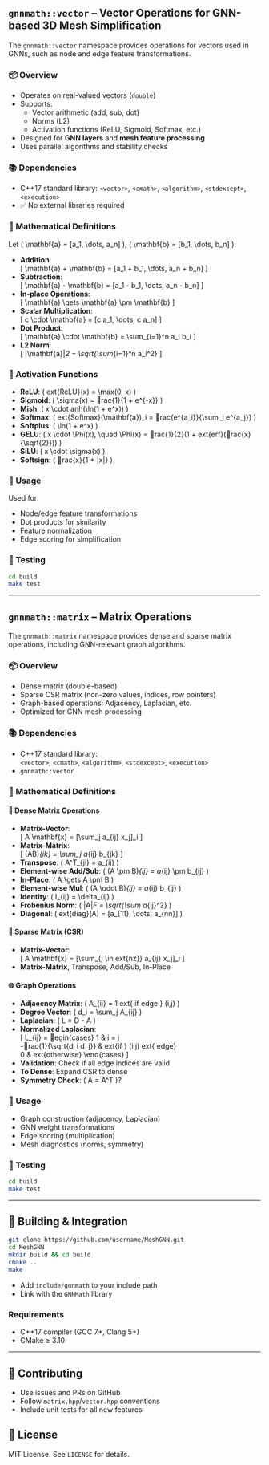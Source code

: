 ## `gnnmath::vector` – Vector Operations for GNN-based 3D Mesh Simplification

The `gnnmath::vector` namespace provides operations for vectors used in GNNs, such as node and edge feature transformations.

### 📦 Overview

- Operates on real-valued vectors (`double`)
- Supports:
  - Vector arithmetic (add, sub, dot)
  - Norms (L2)
  - Activation functions (ReLU, Sigmoid, Softmax, etc.)
- Designed for **GNN layers** and **mesh feature processing**
- Uses parallel algorithms and stability checks

### 📚 Dependencies

- C++17 standard library: `<vector>`, `<cmath>`, `<algorithm>`, `<stdexcept>`, `<execution>`
- ✅ No external libraries required

### 📐 Mathematical Definitions

Let \( \mathbf{a} = [a_1, \dots, a_n] \), \( \mathbf{b} = [b_1, \dots, b_n] \):

- **Addition**:  
  \[ \mathbf{a} + \mathbf{b} = [a_1 + b_1, \dots, a_n + b_n] \]
- **Subtraction**:  
  \[ \mathbf{a} - \mathbf{b} = [a_1 - b_1, \dots, a_n - b_n] \]
- **In-place Operations**:  
  \[ \mathbf{a} \gets \mathbf{a} \pm \mathbf{b} \]
- **Scalar Multiplication**:  
  \[ c \cdot \mathbf{a} = [c a_1, \dots, c a_n] \]
- **Dot Product**:  
  \[ \mathbf{a} \cdot \mathbf{b} = \sum_{i=1}^n a_i b_i \]
- **L2 Norm**:  
  \[ |\mathbf{a}|_2 = \sqrt{\sum_{i=1}^n a_i^2} \]

### 🔁 Activation Functions

- **ReLU**: \( 	ext{ReLU}(x) = \max(0, x) \)
- **Sigmoid**: \( \sigma(x) = rac{1}{1 + e^{-x}} \)
- **Mish**: \( x \cdot 	anh(\ln(1 + e^x)) \)
- **Softmax**: \( 	ext{Softmax}(\mathbf{a})_i = rac{e^{a_i}}{\sum_j e^{a_j}} \)
- **Softplus**: \( \ln(1 + e^x) \)
- **GELU**: \( x \cdot \Phi(x), \quad \Phi(x) = rac{1}{2}(1 + 	ext{erf}(rac{x}{\sqrt{2}})) \)
- **SiLU**: \( x \cdot \sigma(x) \)
- **Softsign**: \( rac{x}{1 + |x|} \)

### 🧩 Usage

Used for:

- Node/edge feature transformations
- Dot products for similarity
- Feature normalization
- Edge scoring for simplification

### 🧪 Testing

```bash
cd build
make test
```

---

## `gnnmath::matrix` – Matrix Operations

The `gnnmath::matrix` namespace provides dense and sparse matrix operations, including GNN-relevant graph algorithms.

### 📦 Overview

- Dense matrix (double-based)
- Sparse CSR matrix (non-zero values, indices, row pointers)
- Graph-based operations: Adjacency, Laplacian, etc.
- Optimized for GNN mesh processing

### 📚 Dependencies

- C++17 standard library:  
  `<vector>`, `<cmath>`, `<algorithm>`, `<stdexcept>`, `<execution>`
- `gnnmath::vector`

### 📐 Mathematical Definitions

#### 🔢 Dense Matrix Operations

- **Matrix-Vector**:  
  \[ A \mathbf{x} = [\sum_j a_{ij} x_j]_i \]
- **Matrix-Matrix**:  
  \[ (AB)_{ik} = \sum_j a_{ij} b_{jk} \]
- **Transpose**: \( A^T_{ji} = a_{ij} \)
- **Element-wise Add/Sub**: \( (A \pm B)_{ij} = a_{ij} \pm b_{ij} \)
- **In-Place**: \( A \gets A \pm B \)
- **Element-wise Mul**: \( (A \odot B)_{ij} = a_{ij} b_{ij} \)
- **Identity**: \( I_{ij} = \delta_{ij} \)
- **Frobenius Norm**: \( \|A\|_F = \sqrt{\sum a_{ij}^2} \)
- **Diagonal**: \( 	ext{diag}(A) = [a_{11}, \dots, a_{nn}] \)

#### 🧠 Sparse Matrix (CSR)

- **Matrix-Vector**:  
  \[ A \mathbf{x} = [\sum_{j \in 	ext{nz}} a_{ij} x_j]_i \]
- **Matrix-Matrix**, Transpose, Add/Sub, In-Place

#### 🌐 Graph Operations

- **Adjacency Matrix**: \( A_{ij} = 1 	ext{ if edge } (i,j) \)
- **Degree Vector**: \( d_i = \sum_j A_{ij} \)
- **Laplacian**: \( L = D - A \)
- **Normalized Laplacian**:  
  \[ L_{ij} = egin{cases}
  1 & i = j \
  -rac{1}{\sqrt{d_i d_j}} & 	ext{if } (i,j) 	ext{ edge} \
  0 & 	ext{otherwise}
  \end{cases} \]
- **Validation**: Check if all edge indices are valid
- **To Dense**: Expand CSR to dense
- **Symmetry Check**: \( A = A^T \)?

### 🧩 Usage

- Graph construction (adjacency, Laplacian)
- GNN weight transformations
- Edge scoring (multiplication)
- Mesh diagnostics (norms, symmetry)

### 🧪 Testing

```bash
cd build
make test
```

---

## 🔨 Building & Integration

```bash
git clone https://github.com/username/MeshGNN.git
cd MeshGNN
mkdir build && cd build
cmake ..
make
```

- Add `include/gnnmath` to your include path
- Link with the `GNNMath` library

### Requirements

- C++17 compiler (GCC 7+, Clang 5+)
- CMake ≥ 3.10

---

## 🤝 Contributing

- Use issues and PRs on GitHub
- Follow `matrix.hpp`/`vector.hpp` conventions
- Include unit tests for all new features

## 📄 License

MIT License. See `LICENSE` for details.
